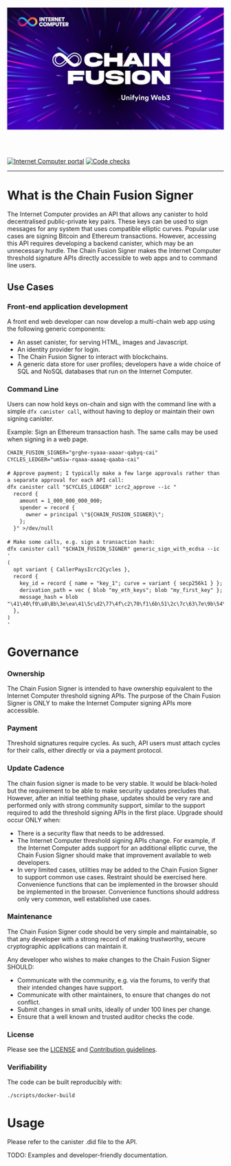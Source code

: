 ![alt text](image.png)

<br/>
<br/>

[![Internet Computer portal](https://img.shields.io/badge/Internet-Computer-grey?logo=internet%20computer)](https://internetcomputer.org)
[![Code checks](https://github.com/dfinity/chain-fusion-signer/actions/workflows/check.yml/badge.svg)](https://github.com/dfinity/chain-fusion-signer/actions/workflows/check.yml)

</div>

---

# What is the Chain Fusion Signer

The Internet Computer provides an API that allows any canister to hold decentralised public-private key pairs. These keys can be used to sign messages for any system that uses compatible elliptic curves. Popular use cases are signing Bitcoin and Ethereum transactions. However, accessing this API requires developing a backend canister, which may be an unnecessary hurdle. The Chain Fusion Signer makes the Internet Computer threshold signature APIs directly accessible to web apps and to command line users.

## Use Cases

### Front-end application development

A front end web developer can now develop a multi-chain web app using the following generic components:

- An asset canister, for serving HTML, images and Javascript.
- An identity provider for login.
- The Chain Fusion Signer to interact with blockchains.
- A generic data store for user profiles; developers have a wide choice of SQL and NoSQL databases that run on the Internet Computer.

### Command Line

Users can now hold keys on-chain and sign with the command line with a simple `dfx canister call`, without having to deploy or maintain their own signing canister.

Example: Sign an Ethereum transaction hash.  The same calls may be used when signing in a web page.
```
CHAIN_FUSION_SIGNER="grghe-syaaa-aaaar-qabyq-cai"
CYCLES_LEDGER="um5iw-rqaaa-aaaaq-qaaba-cai"

# Approve payment; I typically make a few large approvals rather than a separate approval for each API call:
dfx canister call "$CYCLES_LEDGER" icrc2_approve --ic "
  record {
    amount = 1_000_000_000_000;
    spender = record {
      owner = principal \"${CHAIN_FUSION_SIGNER}\";
    };
  }" >/dev/null

# Make some calls, e.g. sign a transaction hash:
dfx canister call "$CHAIN_FUSION_SIGNER" generic_sign_with_ecdsa --ic '
(
  opt variant { CallerPaysIcrc2Cycles },
  record {
    key_id = record { name = "key_1"; curve = variant { secp256k1 } };
    derivation_path = vec { blob "my_eth_keys"; blob "my_first_key" };
    message_hash = blob "\41\40\f0\a8\8b\3e\ea\41\5c\d2\77\4f\c2\70\f1\6b\51\2c\7c\63\7e\9b\54\2a\31\35\96\8b\ac\b1\47\ae";
  },
)
'
```

# Governance

### Ownership

The Chain Fusion Signer is intended to have ownership equivalent to the Internet Computer threshold signing APIs. The purpose of the Chain Fusion Signer is ONLY to make the Internet Computer signing APIs more accessible.

### Payment

Threshold signatures require cycles. As such, API users must attach cycles for their calls, either directly or via a payment protocol.

### Update Cadence

The chain fusion signer is made to be very stable. It would be black-holed but the requirement to be able to make security updates precludes that. However, after an initial teething phase, updates should be very rare and performed only with strong community support, similar to the support required to add the threshold signing APIs in the first place. Upgrade should occur ONLY when:

- There is a security flaw that needs to be addressed.
- The Internet Computer threshold signing APIs change. For example, if the Internet Computer adds support for an additional elliptic curve, the Chain Fusion Signer should make that improvement available to web developers.
- In very limited cases, utilities may be added to the Chain Fusion Signer to support common use cases. Restraint should be exercised here. Convenience functions that can be implemented in the browser should be implemented in the browser. Convenience functions should address only very common, well established use cases.

### Maintenance

The Chain Fusion Signer code should be very simple and maintainable, so that any developer with a strong record of making trustworthy, secure cryptographic applications can maintain it.

Any developer who wishes to make changes to the Chain Fusion Signer SHOULD:

- Communicate with the community, e.g. via the forums, to verify that their intended changes have support.
- Communicate with other maintainers, to ensure that changes do not conflict.
- Submit changes in small units, ideally of under 100 lines per change.
- Ensure that a well known and trusted auditor checks the code.

### License

Please see the [LICENSE](LICENSE) and [Contribution guidelines](CONTRIBUTING.md).

### Verifiability

The code can be built reproducibly with:

```
./scripts/docker-build
```

# Usage

Please refer to the canister .did file to the API.

TODO: Examples and developer-friendly documentation.
